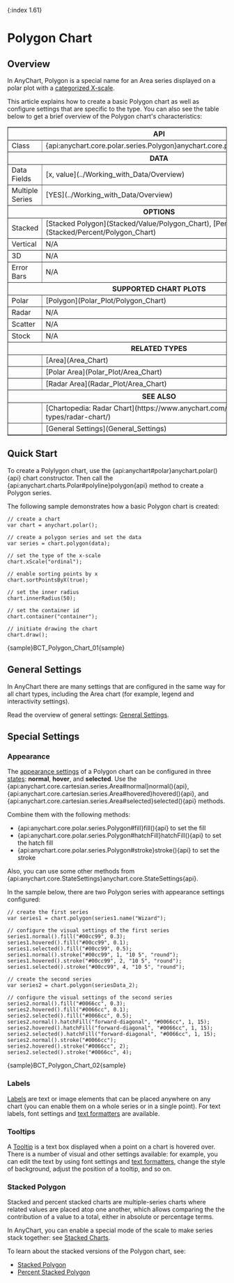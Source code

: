 {:index 1.61}
# Polygon Chart

## Overview

In AnyChart, Polygon is a special name for an Area series displayed on a polar plot with a [categorized X-scale](Polar_Plot/Overview#scales).

This article explains how to create a basic Polygon chart as well as configure settings that are specific to the type. You can also see the table below to get a brief overview of the Polygon chart's characteristics:

<table border="1" class="seriesTABLE">
<tr><th colspan=2>API</th></tr>
<tr><td>Class</td><td>{api:anychart.core.polar.series.Polygon}anychart.core.polar.series.Polygon{api}</td></tr>
<tr><th colspan=2>DATA</th></tr>
<tr><td>Data Fields</td><td>[x, value](../Working_with_Data/Overview)</td></tr>
<tr><td>Multiple Series</td><td>[YES](../Working_with_Data/Overview)</td></tr>
<tr><th colspan=2>OPTIONS</th></tr>
<tr><td>Stacked</td><td>[Stacked Polygon](Stacked/Value/Polygon_Chart), [Percent Stacked Polygon](Stacked/Percent/Polygon_Chart)</td></tr>
<tr><td>Vertical</td><td>N/A</td></tr>
<tr><td>3D</td><td>N/A</td></tr>
<tr><td>Error Bars</td><td>N/A</td></tr>
<tr><th colspan=2>SUPPORTED CHART PLOTS</th></tr>
<tr><td>Polar</td><td>[Polygon](Polar_Plot/Polygon_Chart)</td></tr>
<tr><td>Radar</td><td>N/A</td></tr>
<tr><td>Scatter</td><td>N/A</td></tr>
<tr><td>Stock</td><td>N/A</td></tr>
<tr><th colspan=2>RELATED TYPES</th></tr>
<tr><td></td><td>[Area](Area_Chart)</td></tr>
<tr><td></td><td>[Polar Area](Polar_Plot/Area_Chart)</td></tr>
<tr><td></td><td>[Radar Area](Radar_Plot/Area_Chart)</td></tr>
<tr><th colspan=2>SEE ALSO</th></tr>
<tr><td></td><td>[Chartopedia: Radar Chart](https://www.anychart.com/chartopedia/chart-types/radar-chart/)</td></tr>
<tr><td></td><td>[General Settings](General_Settings)</td></tr>
</table>

## Quick Start

To create a Polylygon chart, use the {api:anychart#polar}anychart.polar(){api} chart constructor. Then call the {api:anychart.charts.Polar#polyline}polygon{api} method to create a Polygon series.

The following sample demonstrates how a basic Polygon chart is created:

```
// create a chart
var chart = anychart.polar();

// create a polygon series and set the data
var series = chart.polygon(data);

// set the type of the x-scale
chart.xScale("ordinal");

// enable sorting points by x
chart.sortPointsByX(true);

// set the inner radius
chart.innerRadius(50);

// set the container id
chart.container("container");

// initiate drawing the chart
chart.draw();
```

{sample}BCT\_Polygon\_Chart\_01{sample}

## General Settings

In AnyChart there are many settings that are configured in the same way for all chart types, including the Area chart (for example, legend and interactivity settings).

Read the overview of general settings: [General Settings](General_Settings).

## Special Settings

### Appearance

The [appearance settings](../Appearance_Settings) of a Polygon chart can be configured in three [states](../Common_Settings/Interactivity/States): **normal**, **hover**, and **selected**. Use the {api:anychart.core.cartesian.series.Area#normal}normal(){api}, {api:anychart.core.cartesian.series.Area#hovered}hovered(){api}, and {api:anychart.core.cartesian.series.Area#selected}selected(){api} methods.

Combine them with the following methods:

* {api:anychart.core.polar.series.Polygon#fill}fill(){api} to set the fill
* {api:anychart.core.polar.series.Polygon#hatchFill}hatchFill(){api} to set the hatch fill
* {api:anychart.core.polar.series.Polygon#stroke}stroke(){api} to set the stroke

Also, you can use some other methods from {api:anychart.core.StateSettings}anychart.core.StateSettings{api}.

In the sample below, there are two Polygon series with appearance settings configured:

```
// create the first series
var series1 = chart.polygon(series1.name("Wizard");

// configure the visual settings of the first series
series1.normal().fill("#00cc99", 0.3);
series1.hovered().fill("#00cc99", 0.1);
series1.selected().fill("#00cc99", 0.5);
series1.normal().stroke("#00cc99", 1, "10 5", "round");
series1.hovered().stroke("#00cc99", 2, "10 5", "round");
series1.selected().stroke("#00cc99", 4, "10 5", "round");

// create the second series
var series2 = chart.polygon(seriesData_2);

// configure the visual settings of the second series
series2.normal().fill("#0066cc", 0.3);
series2.hovered().fill("#0066cc", 0.1);
series2.selected().fill("#0066cc", 0.5);
series2.normal().hatchFill("forward-diagonal", "#0066cc", 1, 15);
series2.hovered().hatchFill("forward-diagonal", "#0066cc", 1, 15);
series2.selected().hatchFill("forward-diagonal", "#0066cc", 1, 15);
series2.normal().stroke("#0066cc");
series2.hovered().stroke("#0066cc", 2);
series2.selected().stroke("#0066cc", 4);
```

{sample}BCT\_Polygon\_Chart\_02{sample}

### Labels

[Labels](../Common_Settings/Labels) are text or image elements that can be placed anywhere on any chart (you can enable them on a whole series or in a single point). For text labels, font settings and [text formatters](../Common_Settings/Text_Formatters) are available.

### Tooltips

A [Tooltip](../Common_Settings/Tooltip) is a text box displayed when a point on a chart is hovered over. There is a number of visual and other settings available: for example, you can edit the text by using font settings and [text formatters](../Common_Settings/Text_Formatters), change the style of background, adjust the position of a tooltip, and so on.

### Stacked Polygon

Stacked and percent stacked charts are multiple-series charts where related values are placed atop one another, which allows comparing the the contribution of a value to a total, either in absolute or percentage terms. 

In AnyChart, you can enable a special mode of the scale to make series stack together: see [Stacked Charts](Stacked/Overview).

To learn about the stacked versions of the Polygon chart, see:

* [Stacked Polygon](Stacked/Value/Polygon_Chart)
* [Percent Stacked Polygon](Stacked/Percent/Polygon_Chart)